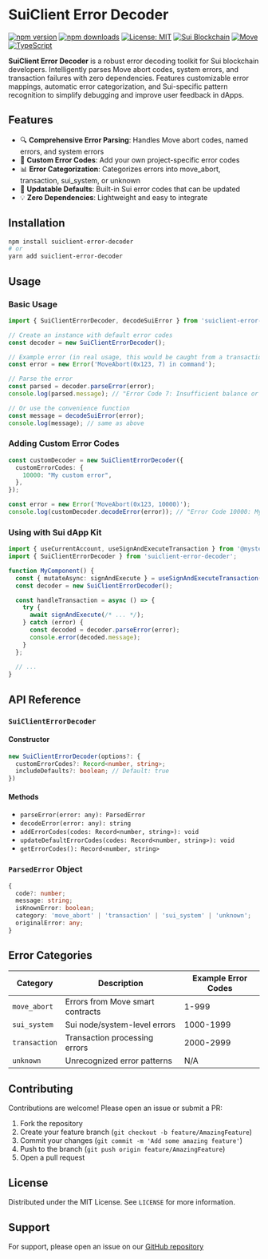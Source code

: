 # SuiClient Error Decoder

[![npm version](https://img.shields.io/npm/v/suiclient-error-decoder.svg?style=flat-square)](https://www.npmjs.com/package/suiclient-error-decoder)
[![npm downloads](https://img.shields.io/npm/dm/suiclient-error-decoder.svg?style=flat-square)](https://npm-stat.com/charts.html?package=suiclient-error-decoder)
[![License: MIT](https://img.shields.io/badge/License-MIT-yellow.svg?style=flat-square)](https://opensource.org/licenses/MIT)
[![Sui Blockchain](https://img.shields.io/badge/Built%20for-Sui%20Blockchain-6FBCF0.svg?style=flat-square)](https://sui.io)
[![Move](https://img.shields.io/badge/Move-008080?style=flat-square&logo=rust&logoColor=white)](https://move-language.github.io/move/)
[![TypeScript](https://img.shields.io/badge/TypeScript-3178C6?style=flat-square&logo=typescript&logoColor=white)](https://www.typescriptlang.org)

**SuiClient Error Decoder** is a robust error decoding toolkit for Sui blockchain developers. Intelligently parses Move abort codes, system errors, and transaction failures with zero dependencies. Features customizable error mappings, automatic error categorization, and Sui-specific pattern recognition to simplify debugging and improve user feedback in dApps.

## Features

- 🔍 **Comprehensive Error Parsing**: Handles Move abort codes, named errors, and system errors
- 🎯 **Custom Error Codes**: Add your own project-specific error codes
- 📊 **Error Categorization**: Categorizes errors into move_abort, transaction, sui_system, or unknown
- 🔄 **Updatable Defaults**: Built-in Sui error codes that can be updated
- 💡 **Zero Dependencies**: Lightweight and easy to integrate

## Installation

```bash
npm install suiclient-error-decoder
# or
yarn add suiclient-error-decoder
```

## Usage

### Basic Usage

```typescript
import { SuiClientErrorDecoder, decodeSuiError } from 'suiclient-error-decoder';

// Create an instance with default error codes
const decoder = new SuiClientErrorDecoder();

// Example error (in real usage, this would be caught from a transaction)
const error = new Error('MoveAbort(0x123, 7) in command');

// Parse the error
const parsed = decoder.parseError(error);
console.log(parsed.message); // "Error Code 7: Insufficient balance or resources"

// Or use the convenience function
const message = decodeSuiError(error);
console.log(message); // same as above
```

### Adding Custom Error Codes

```typescript
const customDecoder = new SuiClientErrorDecoder({
  customErrorCodes: {
    10000: "My custom error",
  },
});

const error = new Error('MoveAbort(0x123, 10000)');
console.log(customDecoder.decodeError(error)); // "Error Code 10000: My custom error"
```

### Using with Sui dApp Kit

```typescript
import { useCurrentAccount, useSignAndExecuteTransaction } from '@mysten/dapp-kit';
import { SuiClientErrorDecoder } from 'suiclient-error-decoder';

function MyComponent() {
  const { mutateAsync: signAndExecute } = useSignAndExecuteTransaction();
  const decoder = new SuiClientErrorDecoder();

  const handleTransaction = async () => {
    try {
      await signAndExecute(/* ... */);
    } catch (error) {
      const decoded = decoder.parseError(error);
      console.error(decoded.message);
    }
  };
  
  // ...
}
```

## API Reference

### `SuiClientErrorDecoder`

#### Constructor

```typescript
new SuiClientErrorDecoder(options?: {
  customErrorCodes?: Record<number, string>;
  includeDefaults?: boolean; // Default: true
})
```

#### Methods

- `parseError(error: any): ParsedError`
- `decodeError(error: any): string`
- `addErrorCodes(codes: Record<number, string>): void`
- `updateDefaultErrorCodes(codes: Record<number, string>): void`
- `getErrorCodes(): Record<number, string>`

### `ParsedError` Object

```typescript
{
  code?: number;
  message: string;
  isKnownError: boolean;
  category: 'move_abort' | 'transaction' | 'sui_system' | 'unknown';
  originalError: any;
}
```

## Error Categories

| Category       | Description                               | Example Error Codes |
|----------------|-------------------------------------------|---------------------|
| `move_abort`   | Errors from Move smart contracts          | 1-999              |
| `sui_system`   | Sui node/system-level errors             | 1000-1999          |
| `transaction`  | Transaction processing errors            | 2000-2999          |
| `unknown`      | Unrecognized error patterns              | N/A                |

## Contributing

Contributions are welcome! Please open an issue or submit a PR:

1. Fork the repository
2. Create your feature branch (`git checkout -b feature/AmazingFeature`)
3. Commit your changes (`git commit -m 'Add some amazing feature'`)
4. Push to the branch (`git push origin feature/AmazingFeature`)
5. Open a pull request

## License

Distributed under the MIT License. See `LICENSE` for more information.

## Support

For support, please open an issue on our [GitHub repository](https://github.com/Signor1/suiClient-Error-Decoder/issues)
